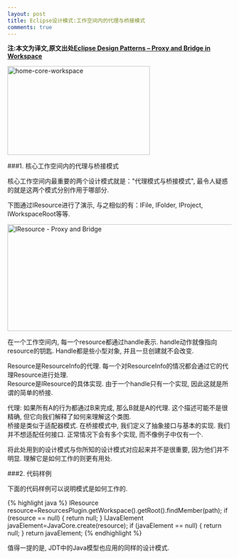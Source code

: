 ```yaml
---
layout: post
title: Eclipse设计模式:工作空间内的代理与桥接模式
comments: true
---
```


**注:本文为译文,原文出处[Eclipse Design Patterns – Proxy and Bridge in Workspace ](http://www.programcreek.com/2013/02/eclipse-design-patterns-proxy-and-bridge-in-workspace/)**

<img width="320" height="200" class="alignleft size-full wp-image-7702" alt="home-core-workspace" src="http://www.programcreek.com/wp-content/uploads/2013/02/home-core-workspace.jpg">




###1. 核心工作空间内的代理与桥接模式

核心工作空间内最重要的两个设计模式就是："代理模式与桥接模式", 最令人疑惑的就是这两个模式分别作用于哪部分.

下图通过IResource进行了演示, 与之相似的有：IFile, IFolder, IProject, IWorkspaceRoot等等.

<img width="530" height="240" class="alignleft size-full wp-image-7687" alt="IResource - Proxy and Bridge" src="http://www.programcreek.com/wp-content/uploads/2013/02/IResource-Proxy-and-Bridge.png">

在一个工作空间内, 每一个resource都通过handle表示. handle动作就像指向resource的钥匙. Handle都是些小型对象, 并且一旦创建就不会改变.

Resource是ResourceInfo的代理. 每一个对ResourceInfo的情况都会通过它的代理Resource进行处理.<br/>
Resource是IResource的具体实现. 由于一个handle只有一个实现, 因此这就是所谓的简单的桥接.

代理: 如果所有A的行为都通过B来完成, 那么B就是A的代理. 这个描述可能不是很精确, 但它向我们解释了如何来理解这个类图.<br/>
桥接是类似于适配器模式. 在桥接模式中, 我们定义了抽象接口与基本的实现. 我们并不想适配任何接口. 正常情况下会有多个实现, 而不像例子中仅有一个.

将此处用到的设计模式与你所知的设计模式对应起来并不是很重要, 因为他们并不明显. 理解它是如何工作的则更有用处.

###2. 代码样例

下面的代码样例可以说明模式是如何工作的.

{% highlight java %}
IResource resource=ResourcesPlugin.getWorkspace().getRoot().findMember(path);
  if (resource == null) {
    return null;
  }
IJavaElement javaElement=JavaCore.create(resource);
  if (javaElement == null) {
    return null;
  }
  return javaElement;
{% endhighlight %}

值得一提的是, JDT中的Java模型也应用的同样的设计模式.

